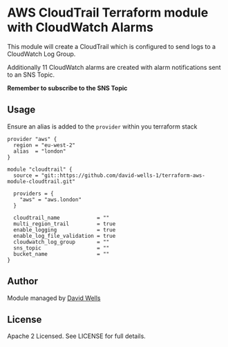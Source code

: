 # AWS CloudTrail Terraform module with CloudWatch Alarms

This module will create a CloudTrail which is configured to send logs to a CloudWatch Log Group.

Additionally 11 CloudWatch alarms are created with alarm notifications sent to an SNS Topic.

**Remember to subscribe to the SNS Topic**

## Usage

Ensure an alias is added to the `provider` within you terraform stack

```
provider "aws" {
  region = "eu-west-2"
  alias  = "london"
}
```
```
module "cloudtrail" {
  source = "git::https://github.com/david-wells-1/terraform-aws-module-cloudtrail.git"

  providers = {
    "aws" = "aws.london"
  }

  cloudtrail_name            = ""
  multi_region_trail         = true
  enable_logging             = true
  enable_log_file_validation = true
  cloudwatch_log_group       = ""
  sns_topic                  = ""
  bucket_name                = ""
}
```
## Author

Module managed by [David Wells](https://github.com/david-wells-1)

## License

Apache 2 Licensed. See LICENSE for full details.
